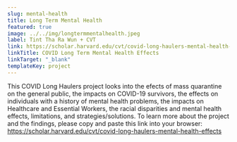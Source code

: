 ```yaml
---
slug: mental-health
title: Long Term Mental Health
featured: true
image: ../../img/longtermmentalhealth.jpeg
label: Tint Tha Ra Wun + CVT
link: https://scholar.harvard.edu/cvt/covid-long-haulers-mental-health-effects
linkTitle: COVID Long Term Mental Health Effects
linkTarget: "_blank"
templateKey: project
---
```

This COVID Long Haulers project looks into the efects of mass quarantine on the general public, the impacts on COVID-19 survivors, the effects on individuals with a history of mental health problems, the impacts on Healthcare and Essential Workers, the racial disparities and mental health effects, limitations, and strategies/solutions. To learn more about the project and the findings, please copy and paste this link into your browser: https://scholar.harvard.edu/cvt/covid-long-haulers-mental-health-effects

